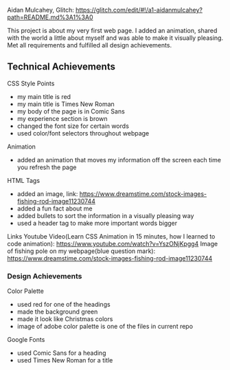 Aidan Mulcahey, Glitch: https://glitch.com/edit/#!/a1-aidanmulcahey?path=README.md%3A1%3A0

This project is about my very first web page. I added an animation, shared with the world a little about myself and was able to make it visually pleasing. Met all requirements and fulfilled all design achievements.

## Technical Achievements
CSS Style Points 
- my main title is red 
- my main title is Times New Roman 
- my body of the page is in Comic Sans
- my experience section is brown 
- changed the font size for certain words 
- used color/font selectors throughout webpage 

Animation 
- added an animation that moves my information off the screen each time you refresh the page 

HTML Tags 
- added an image, link: https://www.dreamstime.com/stock-images-fishing-rod-image11230744
- added a fun fact about me 
- added bullets to sort the information in a visually pleasing way 
- used a header tag to make more important words bigger 

Links
Youtube Video(Learn CSS Animation in 15 minutes, how I learned to code animation): https://www.youtube.com/watch?v=YszONjKpgg4
Image of fishing pole on my webpage(blue question mark): https://www.dreamstime.com/stock-images-fishing-rod-image11230744

### Design Achievements
Color Palette 
- used red for one of the headings 
- made the background green
- made it look like Christmas colors 
- image of adobe color palette is one of the files in current repo

Google Fonts 
- used Comic Sans for a heading 
- used Times New Roman for a title 


